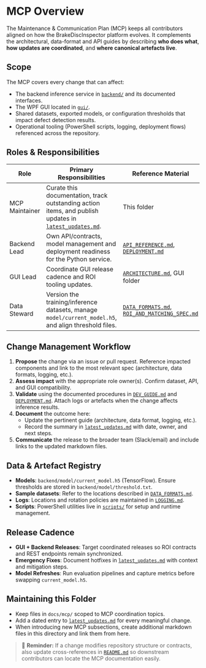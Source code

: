 # MCP Overview

The Maintenance & Communication Plan (MCP) keeps all contributors aligned on how the BrakeDiscInspector
platform evolves. It complements the architectural, data-format and API guides by describing **who does what**,
**how updates are coordinated**, and **where canonical artefacts live**.

## Scope

The MCP covers every change that can affect:

- The backend inference service in [`backend/`](../../backend) and its documented interfaces.
- The WPF GUI located in [`gui/`](../../gui).
- Shared datasets, exported models, or configuration thresholds that impact defect detection results.
- Operational tooling (PowerShell scripts, logging, deployment flows) referenced across the repository.

## Roles & Responsibilities

| Role | Primary Responsibilities | Reference Material |
|------|--------------------------|--------------------|
| MCP Maintainer | Curate this documentation, track outstanding action items, and publish updates in [`latest_updates.md`](latest_updates.md). | This folder |
| Backend Lead | Own API/contracts, model management and deployment readiness for the Python service. | [`API_REFERENCE.md`](../../API_REFERENCE.md), [`DEPLOYMENT.md`](../../DEPLOYMENT.md) |
| GUI Lead | Coordinate GUI release cadence and ROI tooling updates. | [`ARCHITECTURE.md`](../../ARCHITECTURE.md), GUI folder |
| Data Steward | Version the training/inference datasets, manage `model/current_model.h5`, and align threshold files. | [`DATA_FORMATS.md`](../../DATA_FORMATS.md), [`ROI_AND_MATCHING_SPEC.md`](../../ROI_AND_MATCHING_SPEC.md) |

## Change Management Workflow

1. **Propose** the change via an issue or pull request. Reference impacted components and link to the most
   relevant spec (architecture, data formats, logging, etc.).
2. **Assess impact** with the appropriate role owner(s). Confirm dataset, API, and GUI compatibility.
3. **Validate** using the documented procedures in [`DEV_GUIDE.md`](../../DEV_GUIDE.md) and
   [`DEPLOYMENT.md`](../../DEPLOYMENT.md). Attach logs or artefacts when the change affects inference results.
4. **Document** the outcome here:
   - Update the pertinent guide (architecture, data format, logging, etc.).
   - Record the summary in [`latest_updates.md`](latest_updates.md) with date, owner, and next steps.
5. **Communicate** the release to the broader team (Slack/email) and include links to the updated markdown files.

## Data & Artefact Registry

- **Models**: `backend/model/current_model.h5` (TensorFlow). Ensure thresholds are stored in `backend/model/threshold.txt`.
- **Sample datasets**: Refer to the locations described in [`DATA_FORMATS.md`](../../DATA_FORMATS.md).
- **Logs**: Locations and rotation policies are maintained in [`LOGGING.md`](../../LOGGING.md).
- **Scripts**: PowerShell utilities live in [`scripts/`](../../scripts) for setup and runtime management.

## Release Cadence

- **GUI + Backend Releases**: Target coordinated releases so ROI contracts and REST endpoints remain synchronized.
- **Emergency Fixes**: Document hotfixes in [`latest_updates.md`](latest_updates.md) with context and mitigation steps.
- **Model Refreshes**: Run evaluation pipelines and capture metrics before swapping `current_model.h5`.

## Maintaining this Folder

- Keep files in `docs/mcp/` scoped to MCP coordination topics.
- Add a dated entry to [`latest_updates.md`](latest_updates.md) for every meaningful change.
- When introducing new MCP subsections, create additional markdown files in this directory and link them from here.

> 📌 **Reminder:** If a change modifies repository structure or contracts, also update cross-references in
> [`README.md`](../../README.md) so downstream contributors can locate the MCP documentation easily.
